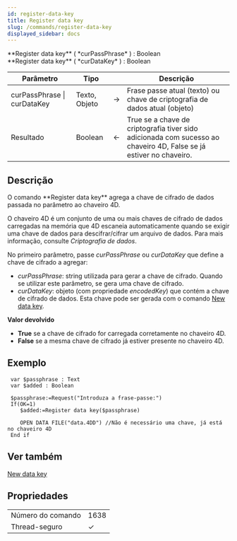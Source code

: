 ```yaml
---
id: register-data-key
title: Register data key
slug: /commands/register-data-key
displayed_sidebar: docs
---
```


<!--REF #_command_.Register data key.Syntax-->**Register data key** ( *curPassPhrase* ) : Boolean<br/>**Register data key** ( *curDataKey* ) : Boolean<!-- END REF-->
<!--REF #_command_.Register data key.Params-->
| Parâmetro | Tipo |  | Descrição |
| --- | --- | --- | --- |
| curPassPhrase &#124; curDataKey | Texto, Objeto | &#8594;  | Frase passe atual (texto) ou chave de criptografia de dados atual (objeto) |
| Resultado | Boolean | &#8592; | True se a chave de criptografia tiver sido adicionada com sucesso ao chaveiro 4D, False se já estiver no chaveiro. |

<!-- END REF-->

## Descrição 

<!--REF #_command_.Register data key.Summary-->O comando **Register data key** agrega a chave de cifrado de dados passada no parâmetro ao chaveiro 4D.<!-- END REF-->

O chaveiro 4D é um conjunto de uma ou mais chaves de cifrado de dados carregadas na memória que 4D escaneia automaticamente quando se exigir uma chave de dados para descifrar/cifrar um arquivo de dados. Para mais informação, consulte *Criptografia de dados*.

No primeiro parâmetro, passe *curPassPhrase* ou *curDataKey* que define a chave de cifrado a agregar:

* *curPassPhrase*: string utilizada para gerar a chave de cifrado. Quando se utilizar este parâmetro, se gera uma chave de cifrado.
* *curDataKey*: objeto (com propriedade *encodedKey*) que contém a chave de cifrado de dados. Esta chave pode ser gerada com o comando [New data key](new-data-key.md).

**Valor devolvido**

* **True** se a chave de cifrado for carregada corretamente no chaveiro 4D.
* **False** se a mesma chave de cifrado já estiver presente no chaveiro 4D.

## Exemplo 

```4d
 var $passphrase : Text
 var $added : Boolean
 
 $passphrase:=Request("Introduza a frase-passe:")
 If(OK=1)
    $added:=Register data key($passphrase)
 
    OPEN DATA FILE("data.4DD") //Não é necessário uma chave, já está no chaveiro 4D
 End if
```

## Ver também 

  
[New data key](new-data-key.md)  

## Propriedades

|  |  |
| --- | --- |
| Número do comando | 1638 |
| Thread-seguro | &check; |


